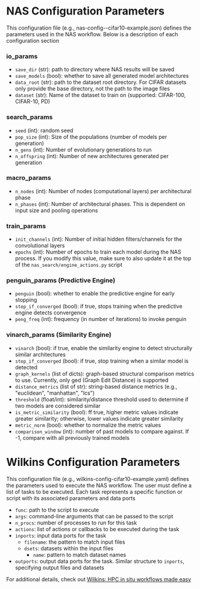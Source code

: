# NAS Configuration Parameters

This configuration file (e.g., nas-config--cifar10-example.json) defines the parameters used in the NAS workflow. Below is a description of each configuration section 

### io_params
- `save_dir` (str): path to directory where NAS results will be saved
- `save_models` (bool): whether to save all generated model architectures
- `data_root` (str): path to the dataset root directory. For CIFAR datasets only provide the base directory, not the path to the image files
- `dataset` (str): Name of the dataset to train on (supported: CIFAR-100, CIFAR-10, PD)

### search_params
- `seed` (int): random seed
- `pop_size` (int): Size of the populations (number of models per generation)
- `n_gens` (int): Number of evolutionary generations to run
- `n_offspring` (int): Number of new architectures generated per generation

### macro_params
- `n_nodes` (int): Number of nodes (computational layers) per architectural phase
- `n_phases` (int): Number of architectural phases. This is dependent on input size and pooling operations

### train_params
- `init_channels` (int): Number of initial hidden filters/channels for the convolutional layers
- `epochs` (int): Number of epochs to train each model during the NAS process. If you modify this value, make sure to also update it at the top of the `nas_search/engine_actions.py` script

### penguin_params (Predictive Engine)
- `penguin` (bool): whether to enable the predictive engine for early stopping
- `stop_if_converged` (bool): if true, stops training when the predictive engine detects convergence
- `peng_freq` (int): frequency (in number of iterations) to invoke penguin

### vinarch_params (Similarity Engine)
- `vinarch` (bool): if true, enable the similarity engine to detect structurally similar architectures
- `stop_if_converged` (bool): if true, stop training when a similar model is detected
- `graph_kernels` (list of dicts): graph-based structural comparison metrics to use. Currently, only ged (Graph Edit Distance) is supported
- `distance_metrics` (list of str): string-based distance metrics (e.g., "euclidean", "manhattan", "lcs")
- `threshold` (float/int): similarity/distance threshold used to determine if two models are considered similar
- `is_metric_similarity` (bool): ff true, higher metric values indicate greater similarity; otherwise, lower values indicate greater similarity
- `metric_norm` (bool): whether to normalize the metric values
- `comparison_window` (int): number of past models to compare against. If -1, compare with all previously trained models

# Wilkins Configuration Parameters

This configuration file (e.g., wilkins-config-cifar10-example.yaml) defines the parameters used to execute the NAS workflow. The user must define a list of tasks to be executed. Each task represents a specific function or script with its associated parameters and data ports

- `func`: path to the script to execute
- `args`: command-line arguments that can be passed to the script
- `n_procs`: number of processes to run for this task
- `actions`: list of actions or callbacks to be executed during the task
- `inports`: input data ports for the task
    - `filename`: the pattern to match input files
    - `dsets`: datasets within the input files
        - `name`: pattern to match dataset names
- `outports`: output data ports for the task. Similar structure to `inports`, specifying output files and datasets

For additional details, check out [Wilkins: HPC in situ workflows made easy](https://doi.org/10.3389/fhpcp.2024.1472719)


